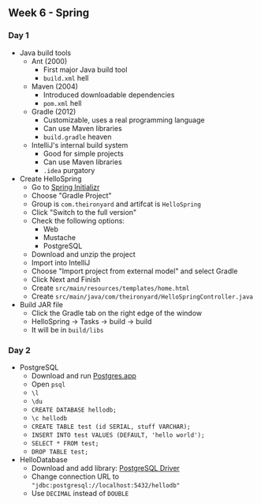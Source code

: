 ## Week 6 - Spring

### Day 1

* Java build tools
  * Ant (2000)
    * First major Java build tool
    * `build.xml` hell
  * Maven (2004)
    * Introduced downloadable dependencies
    * `pom.xml` hell
  * Gradle (2012)
    * Customizable, uses a real programming language
    * Can use Maven libraries
    * `build.gradle` heaven
  * IntelliJ's internal build system
    * Good for simple projects
    * Can use Maven libraries
    * `.idea` purgatory
* Create HelloSpring
  * Go to [Spring Initializr](https://start.spring.io/)
  * Choose "Gradle Project"
  * Group is `com.theironyard` and artifcat is `HelloSpring`
  * Click "Switch to the full version"
  * Check the following options:
    * Web
    * Mustache
    * PostgreSQL
  * Download and unzip the project
  * Import into IntelliJ
  * Choose "Import project from external model" and select Gradle
  * Click Next and Finish
  * Create `src/main/resources/templates/home.html`
  * Create `src/main/java/com/theironyard/HelloSpringController.java`
* Build JAR file
  * Click the Gradle tab on the right edge of the window
  * HelloSpring -> Tasks -> build -> build
  * It will be in `build/libs`

### Day 2

* PostgreSQL
  * Download and run [Postgres.app](http://postgresapp.com/)
  * Open `psql`
  * `\l`
  * `\du`
  * `CREATE DATABASE hellodb;`
  * `\c hellodb`
  * `CREATE TABLE test (id SERIAL, stuff VARCHAR);`
  * `INSERT INTO test VALUES (DEFAULT, 'hello world');`
  * `SELECT * FROM test;`
  * `DROP TABLE test;`
* HelloDatabase
  * Download and add library: [PostgreSQL Driver](https://jdbc.postgresql.org/download/postgresql-9.4-1205.jdbc42.jar)
  * Change connection URL to `"jdbc:postgresql://localhost:5432/hellodb"`
  * Use `DECIMAL` instead of `DOUBLE`
